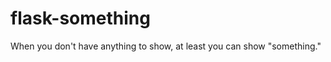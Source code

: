 flask-something
===============

When you don't have anything to show, at least you can show "something."
